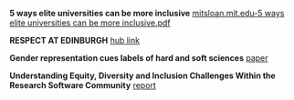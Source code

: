 
**5 ways elite universities can be more inclusive** [mitsloan.mit.edu-5 ways elite universities can be more inclusive.pdf](https://github.com/MarionBWeinzierl/RS-EDI/files/7561554/mitsloan.mit.edu-5.ways.elite.universities.can.be.more.inclusive.pdf)

**RESPECT AT EDINBURGH** [hub link](https://www.ed.ac.uk/equality-diversity/respect)

**Gender representation cues labels of hard and soft sciences** [paper](https://www.sciencedirect.com/science/article/pii/S0022103121001372)

**Understanding Equity, Diversity and Inclusion Challenges Within the Research Software Community** [report](https://link.springer.com/chapter/10.1007%2F978-3-030-77980-1_30)
